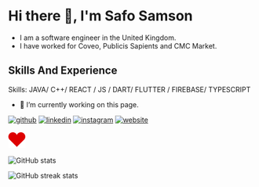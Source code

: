 # Hi there 👋, I'm Safo Samson 
* I am a software engineer in the United Kingdom.
* I have worked for Coveo, Publicis Sapients and CMC Market.

## Skills And Experience
Skills: JAVA/ C++/ REACT / JS / DART/ FLUTTER / FIREBASE/ TYPESCRIPT

- 🔭 I’m currently working on this page. 


[<img src='https://cdn.jsdelivr.net/npm/simple-icons@3.0.1/icons/github.svg' alt='github' height='40'>](https://github.com/Safo-Samson)  [<img src='https://cdn.jsdelivr.net/npm/simple-icons@3.0.1/icons/linkedin.svg' alt='linkedin' height='40'>](https://www.linkedin.com/in/safosamson/)  [<img src='https://cdn.jsdelivr.net/npm/simple-icons@3.0.1/icons/instagram.svg' alt='instagram' height='40'>](https://www.instagram.com/kanta_jnr/)  [<img src='https://cdn.jsdelivr.net/npm/simple-icons@3.0.1/icons/icloud.svg' alt='website' height='40'>](https://safosamson.me)  

<a href='https://docs.github.com/en/github/supporting-the-open-source-community-with-github-sponsors'><img src='https://raw.githubusercontent.com/acervenky/animated-github-badges/master/assets/sponsorbadge.gif' width='35' height='35'></a> 


![GitHub stats](https://github-readme-stats.vercel.app/api?username=Safo-Samson&show_icons=true&count_private=true)  

![GitHub streak stats](https://streak-stats.demolab.com/?user=Safo-Samson)  


